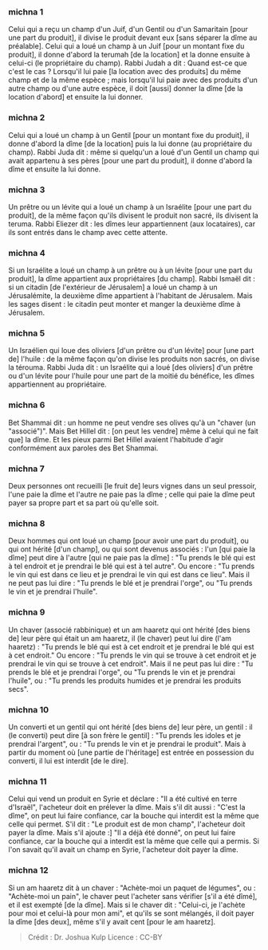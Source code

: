 
### michna 1
Celui qui a reçu un champ d'un Juif, d'un Gentil ou d'un Samaritain [pour une part du produit], il divise le produit devant eux [sans séparer la dîme au préalable]. Celui qui a loué un champ à un Juif [pour un montant fixe du produit], il donne d'abord la terumah [de la location] et la donne ensuite à celui-ci (le propriétaire du champ). Rabbi Judah a dit : Quand est-ce que c'est le cas ? Lorsqu'il lui paie [la location avec des produits] du même champ et de la même espèce ; mais lorsqu'il lui paie avec des produits d'un autre champ ou d'une autre espèce, il doit [aussi] donner la dîme [de la location d'abord] et ensuite la lui donner.

### michna 2
Celui qui a loué un champ à un Gentil [pour un montant fixe du produit], il donne d'abord la dîme [de la location] puis la lui donne (au propriétaire du champ). Rabbi Juda dit : même si quelqu'un a loué d'un Gentil un champ qui avait appartenu à ses pères [pour une part du produit], il donne d'abord la dîme et ensuite la lui donne.

### michna 3
Un prêtre ou un lévite qui a loué un champ à un Israélite [pour une part du produit], de la même façon qu'ils divisent le produit non sacré, ils divisent la teruma. Rabbi Eliezer dit : les dîmes leur appartiennent (aux locataires), car ils sont entrés dans le champ avec cette attente.

### michna 4
Si un Israélite a loué un champ à un prêtre ou à un lévite [pour une part du produit], la dîme appartient aux propriétaires [du champ]. Rabbi Ismaël dit : si un citadin [de l'extérieur de Jérusalem] a loué un champ à un Jérusalémite, la deuxième dîme appartient à l'habitant de Jérusalem. Mais les sages disent : le citadin peut monter et manger la deuxième dîme à Jérusalem.

### michna 5
Un Israélien qui loue des oliviers [d'un prêtre ou d'un lévite] pour [une part de] l'huile : de la même façon qu'on divise les produits non sacrés, on divise la térouma. Rabbi Juda dit : un Israélite qui a loué [des oliviers] d'un prêtre ou d'un lévite pour l'huile pour une part de la moitié du bénéfice, les dîmes appartiennent au propriétaire.

### michna 6
Bet Shammai dit : un homme ne peut vendre ses olives qu'à un "chaver (un "associé")". Mais Bet Hillel dit : [on peut les vendre] même à celui qui ne fait que] la dîme. Et les pieux parmi Bet Hillel avaient l'habitude d'agir conformément aux paroles des Bet Shammai.

### michna 7
Deux personnes ont recueilli [le fruit de] leurs vignes dans un seul pressoir, l'une paie la dîme et l'autre ne paie pas la dîme ; celle qui paie la dîme peut payer sa propre part et sa part où qu'elle soit.

### michna 8
Deux hommes qui ont loué un champ [pour avoir une part du produit], ou qui ont hérité [d'un champ], ou qui sont devenus associés : l'un [qui paie la dîme] peut dire à l'autre [qui ne paie pas la dîme] : "Tu prends le blé qui est à tel endroit et je prendrai le blé qui est à tel autre". Ou encore : "Tu prends le vin qui est dans ce lieu et je prendrai le vin qui est dans ce lieu". Mais il ne peut pas lui dire : "Tu prends le blé et je prendrai l'orge", ou "Tu prends le vin et je prendrai l'huile".

### michna 9
Un chaver (associé rabbinique) et un am haaretz qui ont hérité [des biens de] leur père qui était un am haaretz, il (le chaver) peut lui dire (l'am haaretz) : "Tu prends le blé qui est à cet endroit et je prendrai le blé qui est à cet endroit." Ou encore : "Tu prends le vin qui se trouve à cet endroit et je prendrai le vin qui se trouve à cet endroit". Mais il ne peut pas lui dire : "Tu prends le blé et je prendrai l'orge", ou "Tu prends le vin et je prendrai l'huile", ou : "Tu prends les produits humides et je prendrai les produits secs".

### michna 10
Un converti et un gentil qui ont hérité [des biens de] leur père, un gentil : il (le converti) peut dire [à son frère le gentil] : "Tu prends les idoles et je prendrai l'argent", ou : "Tu prends le vin et je prendrai le produit". Mais à partir du moment où [une partie de l'héritage] est entrée en possession du converti, il lui est interdit [de le dire].

### michna 11
Celui qui vend un produit en Syrie et déclare : "Il a été cultivé en terre d'Israël", l'acheteur doit en prélever la dîme. Mais s'il dit aussi : "C'est la dîme", on peut lui faire confiance, car la bouche qui interdit est la même que celle qui permet. S'il dit : "Le produit est de mon champ", l'acheteur doit payer la dîme. Mais s'il ajoute :] "Il a déjà été donné", on peut lui faire confiance, car la bouche qui a interdit est la même que celle qui a permis. Si l'on savait qu'il avait un champ en Syrie, l'acheteur doit payer la dîme.

### michna 12
Si un am haaretz dit à un chaver : "Achète-moi un paquet de légumes", ou : "Achète-moi un pain", le chaver peut l'acheter sans vérifier [s'il a été dîmé], et il est exempté [de la dîme]. Mais si le chaver dit : "Celui-ci, je l'achète pour moi et celui-là pour mon ami", et qu'ils se sont mélangés, il doit payer la dîme [des deux], même s'il y avait cent [pour le am haaretz].

>Crédit : Dr. Joshua Kulp
>Licence : CC-BY